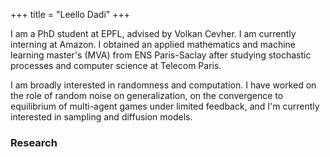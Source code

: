 +++
title = "Leello Dadi"
+++

I am a PhD student at EPFL, advised by Volkan Cevher. I am currently interning at Amazon. I obtained an applied mathematics and machine learning master's (MVA) from ENS Paris-Saclay after studying stochastic processes and computer science at Telecom Paris.

I am broadly interested in randomness and computation. I have worked on the role of random noise on generalization, on the convergence to equilibrium of multi-agent games under limited feedback, and I'm currently interested in sampling and diffusion models.

### Research

